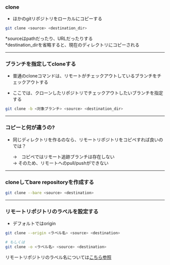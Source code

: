 ### clone

- ほかのgitリポジトリをローカルにコピーする

```bash
git clone <source> <destination_dir>
```
*sourceはpathだったり、URLだったりする  
*destination_dirを省略すると、現在のディレクトリにコピーされる

---

### ブランチを指定してcloneする　

- 普通のcloneコマンドは、リモートがチェックアウトしているブランチをチェックアウトする

- ここでは、クローンしたリポジトリでチェックアウトしたいブランチを指定する

```bash
git clone -b <対象ブランチ> <source> <destination_dir>
```

---

### コピーと何が違うの?

- 同じディレクトリを作るのなら、リモートリポジトリをコピペすれば良いのでは？

    ->　コピペではリモート追跡ブランチは存在しない  
    -> そのため、リモートへのpull/pushができない

---

### cloneしてbare repositoryを作成する

```bash
git clone --bare <source> <destination>
```

---

 ### リモートリポジトリのラベルを設定する

 - デフォルトではorigin

 ```bash
 git clone --origin <ラベル名> <source> <destination>

# もしくは
git clone -o <ラベル名> <source> <destination>
 ```

 リモートリポジトリのラベル名については[こちら参照](./remote_repository.md)
